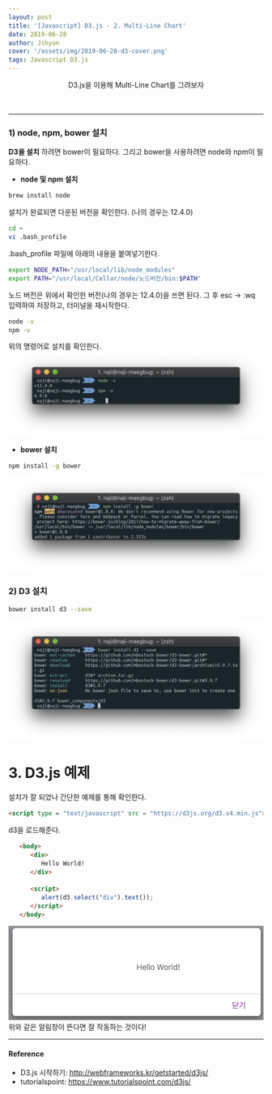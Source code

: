 ```yaml
---
layout: post
title: '[Javascript] D3.js - 2. Multi-Line Chart'
date: 2019-06-28
author: Jihyun
cover: '/assets/img/2019-06-28-d3-cover.png'
tags: Javascript D3.js
---
```


<center> D3.js을 이용해 Multi-Line Chart를 그려보자 </center><br><br>

<!-- # **1. Select**  
---
#### * ** selection 이란?**
한 개 이상의 문서요소(div, h1, p, span 등)를 선택하는 함수
#### * ** select 종류**
D3.js는 select(), selectAll()의 두 함수를 지원한다. -->

---
### 1) node, npm, bower 설치
**D3을 설치** 하려면 bower이 필요하다. 그리고 bower을 사용하려면 node와 npm이 필요하다.
* **node 및 npm 설치**
```bash
brew install node
```
설치가 완료되면 다운된 버전을 확인한다. (나의 경우는 12.4.0)
```bash
cd ~
vi .bash_profile
```
.bash_profile 파일에 아래의 내용을 붙여넣기한다.
```bash
export NODE_PATH="/usr/local/lib/node_modules"
export PATH="/usr/local/Cellar/node/노드버전/bin:$PATH"
```
노드 버전은 위에서 확인한 버전(나의 경우는 12.4.0)을 쓰면 된다. 그 후 esc -> :wq 입력하여 저장하고, 터미널을 재시작한다.
```bash
node -v
npm -v
```
위의 명령어로 설치를 확인한다.
![settings-npm](/assets/img/2019-06-28-javascript-d3-settings-npm.png)

* **bower 설치**
```bash
npm install -g bower
```
![settings-bower](/assets/img/2019-06-28-javascript-d3-settings-bower.png)

### 2) D3 설치
```bash
bower install d3 --save
```
![settings-bower](/assets/img/2019-06-28-javascript-d3-install-d3.png)


# **3. D3.js 예제**
설치가 잘 되었나 간단한 예제를 통해 확인한다.
```HTML
<script type = "text/javascript" src = "https://d3js.org/d3.v4.min.js"></script>
```
d3을 로드해준다.
```HTML
   <body>
      <div>
         Hello World!    
      </div>

      <script>
         alert(d3.select("div").text());
      </script>
   </body>
```
![settings-bower](/assets/img/2019-06-28-javascript-d3-example-d3.png)
위와 같은 알림창이 뜬다면 잘 작동하는 것이다!


---
<!-- #### 관련글
- [GitHub 블로그 만들기 2 - Jekyll 테마 가져오기](https://jihyun-dev.github.io/2018/10/19/github-blog-2.html) -->

#### **Reference**
- D3.js 시작하기: http://webframeworks.kr/getstarted/d3js/
- tutorialspoint: https://www.tutorialspoint.com/d3js/
